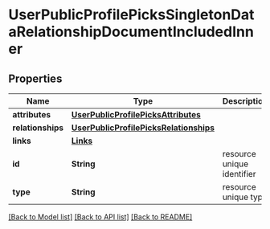 # UserPublicProfilePicksSingletonDataRelationshipDocumentIncludedInner

## Properties
Name | Type | Description | Notes
------------ | ------------- | ------------- | -------------
**attributes** | [**UserPublicProfilePicksAttributes**](UserPublicProfilePicksAttributes.md) |  | [optional] 
**relationships** | [**UserPublicProfilePicksRelationships**](UserPublicProfilePicksRelationships.md) |  | [optional] 
**links** | [**Links**](Links.md) |  | [optional] 
**id** | **String** | resource unique identifier | 
**type** | **String** | resource unique type | 

[[Back to Model list]](../README.md#documentation-for-models) [[Back to API list]](../README.md#documentation-for-api-endpoints) [[Back to README]](../README.md)


